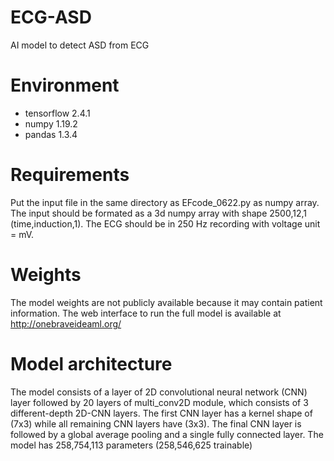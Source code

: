 # ECG-ASD
AI model to detect ASD from ECG

# Environment
- tensorflow 2.4.1 
- numpy 1.19.2
- pandas 1.3.4

# Requirements
Put the input file in the same directory as EFcode_0622.py as numpy array.
The input should be formated as a 3d numpy array with shape 2500,12,1 (time,induction,1).
The ECG should be in 250 Hz recording with voltage unit = mV.

# Weights
The model weights are not publicly available because it may contain patient information.
The web interface to run the full model is available at http://onebraveideaml.org/

# Model architecture
The model consists of a layer of 2D convolutional neural network (CNN) layer followed by 20 layers of multi_conv2D module, which consists of 3 different-depth 2D-CNN layers.
The first CNN layer has a kernel shape of (7x3) while all remaining CNN layers have (3x3).
The final CNN layer is followed by a global average pooling and a single fully connected layer.
The model has 258,754,113 parameters (258,546,625 trainable)
